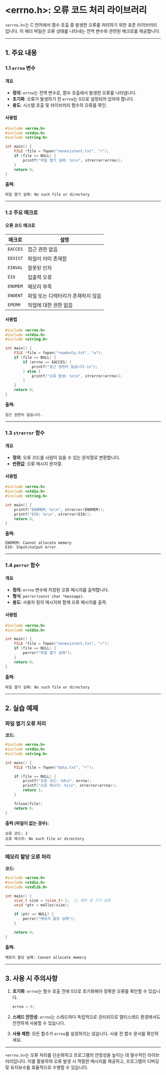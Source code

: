 # <errno.h>: 오류 코드 처리 라이브러리

`<errno.h>`는 C 언어에서 함수 호출 중 발생한 오류를 처리하기 위한 표준 라이브러리입니다. 이 헤더 파일은 오류 상태를 나타내는 전역 변수와 관련된 매크로를 제공합니다.

---

## 1. 주요 내용

### 1.1 `errno` 변수

#### 개요
- **정의**: `errno`는 전역 변수로, 함수 호출에서 발생한 오류를 나타냅니다.
- **초기화**: 오류가 발생하기 전 `errno`는 0으로 설정되어 있어야 합니다.
- **용도**: 시스템 호출 및 라이브러리 함수의 오류를 확인.

#### 사용법
```c
#include <errno.h>
#include <stdio.h>
#include <string.h>

int main() {
    FILE *file = fopen("nonexistent.txt", "r");
    if (file == NULL) {
        printf("파일 열기 실패: %s\n", strerror(errno));
    }
    return 0;
}
```

**출력:**
```
파일 열기 실패: No such file or directory
```

---

### 1.2 주요 매크로

#### 오류 코드 매크로
| 매크로         | 설명                                      |
|----------------|-----------------------------------------|
| `EACCES`       | 접근 권한 없음                          |
| `EEXIST`       | 파일이 이미 존재함                      |
| `EINVAL`       | 잘못된 인자                            |
| `EIO`          | 입출력 오류                             |
| `ENOMEM`       | 메모리 부족                             |
| `ENOENT`       | 파일 또는 디렉터리가 존재하지 않음       |
| `EPERM`        | 작업에 대한 권한 없음                   |

#### 사용법
```c
#include <errno.h>
#include <stdio.h>
#include <string.h>

int main() {
    FILE *file = fopen("readonly.txt", "w");
    if (file == NULL) {
        if (errno == EACCES) {
            printf("접근 권한이 없습니다.\n");
        } else {
            printf("오류 발생: %s\n", strerror(errno));
        }
    }
    return 0;
}
```

**출력:**
```
접근 권한이 없습니다.
```

---

### 1.3 `strerror` 함수

#### 개요
- **정의**: 오류 코드를 사람이 읽을 수 있는 문자열로 변환합니다.
- **반환값**: 오류 메시지 문자열.

#### 사용법
```c
#include <errno.h>
#include <stdio.h>
#include <string.h>

int main() {
    printf("ENOMEM: %s\n", strerror(ENOMEM));
    printf("EIO: %s\n", strerror(EIO));
    return 0;
}
```

**출력:**
```
ENOMEM: Cannot allocate memory
EIO: Input/output error
```

---

### 1.4 `perror` 함수

#### 개요
- **정의**: `errno` 변수에 저장된 오류 메시지를 출력합니다.
- **형식**: `perror(const char *message)`.
- **용도**: 사용자 정의 메시지와 함께 오류 메시지를 출력.

#### 사용법
```c
#include <errno.h>
#include <stdio.h>

int main() {
    FILE *file = fopen("nonexistent.txt", "r");
    if (file == NULL) {
        perror("파일 열기 실패");
    }
    return 0;
}
```

**출력:**
```
파일 열기 실패: No such file or directory
```

---

## 2. 실습 예제

### 파일 열기 오류 처리
**코드:**
```c
#include <errno.h>
#include <stdio.h>
#include <string.h>

int main() {
    FILE *file = fopen("data.txt", "r");

    if (file == NULL) {
        printf("오류 코드: %d\n", errno);
        printf("오류 메시지: %s\n", strerror(errno));
        return 1;
    }

    fclose(file);
    return 0;
}
```

**출력 (파일이 없는 경우):**
```
오류 코드: 2
오류 메시지: No such file or directory
```

---

### 메모리 할당 오류 처리
**코드:**
```c
#include <errno.h>
#include <stdio.h>
#include <stdlib.h>

int main() {
    size_t size = (size_t)-1;  // 매우 큰 크기 요청
    void *ptr = malloc(size);

    if (ptr == NULL) {
        perror("메모리 할당 실패");
    }

    return 0;
}
```

**출력:**
```
메모리 할당 실패: Cannot allocate memory
```

---

## 3. 사용 시 주의사항

1. **초기화**: `errno`는 함수 호출 전에 0으로 초기화해야 정확한 오류를 확인할 수 있습니다.
   ```c
   errno = 0;
   ```

2. **스레드 안전성**: `errno`는 스레드마다 독립적으로 관리되므로 멀티스레드 환경에서도 안전하게 사용할 수 있습니다.

3. **사용 제한**: 모든 함수가 `errno`를 설정하지는 않습니다. 사용 전 함수 문서를 확인하세요.

---

`<errno.h>`는 오류 처리를 단순화하고 프로그램의 안정성을 높이는 데 필수적인 라이브러리입니다. 이를 활용하여 오류 발생 시 적절한 메시지를 제공하고, 프로그램의 디버깅 및 유지보수를 효율적으로 수행할 수 있습니다.